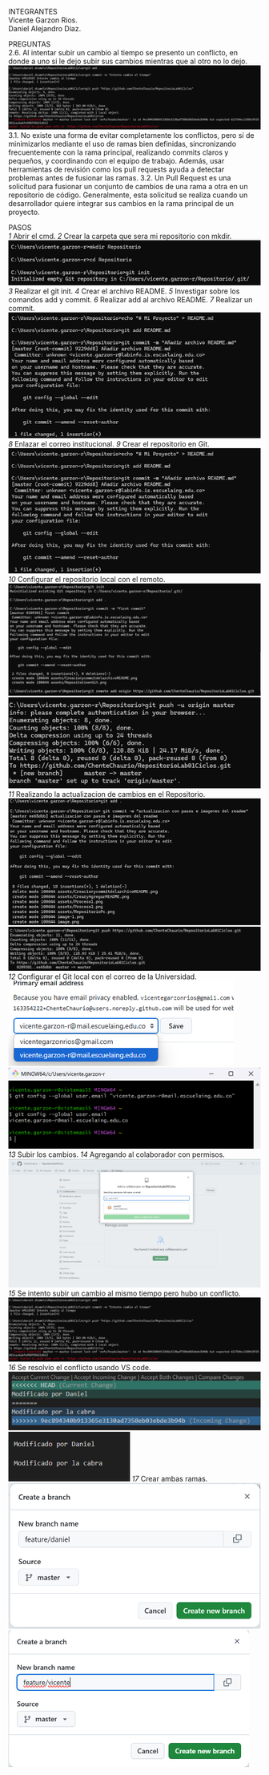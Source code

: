 INTEGRANTES  
Vicente Garzon Rios.  
Daniel Alejandro Diaz.

PREGUNTAS  
2.6. Al intentar subir un cambio al tiempo se presento un conflicto, en donde a uno si le dejo subir sus cambios mientras que al otro no lo dejo.
![alt text](assets/conflicto.png)
3.1. No existe una forma de evitar completamente los conflictos, pero sí de minimizarlos mediante el uso de ramas bien definidas, sincronizando frecuentemente con la rama principal, realizando commits claros y pequeños, y coordinando con el equipo de trabajo. Además, usar herramientas de revisión como los pull requests ayuda a detectar problemas antes de fusionar las ramas.
3.2. Un Pull Request es una solicitud para fusionar un conjunto de cambios de una rama a otra en un repositorio de código. Generalmente, esta solicitud se realiza cuando un desarrollador quiere integrar sus cambios en la rama principal de un proyecto.

PASOS  
*1* Abrir el cmd.
*2* Crear la carpeta que sera mi repositorio con mkdir.
![Texto alternativo](assets/RepositorioPc.png)
*3* Realizar el git init.
*4* Crear el archivo README.
*5* Investigar sobre los comandos add y commit.
*6* Realizar add al archivo README.
*7* Realizar un commit.
![Texto alternativo](assets/CrearyAgregarREADME.png)
*8* Enlazar el correo institucional.
*9* Crear el repositorio en Git.
![Texto alternativo](assets/CrearyAgregarREADME.png)
*10* Configurar el repositorio local con el remoto.
![alt text](assets/Proceso1.png)
![alt text](assets/Proceso2.png)
*11* Realizando la actualizacion de cambios en el Repositorio.
![alt text](assets/paso1.png)
![alt text](assets/paso2.png)
*12* Configurar el Git local con el correo de la Universidad.
![alt text](assets/correo.png)
![alt text](assets/correo2.png)
*13* Subir los cambios.
*14* Agregando al colaborador con permisos.
![alt text](assets/ft.png)
*15* Se intento subir un cambio al mismo tiempo pero hubo un conflicto.
![alt text](assets/conflicto.png)
*16* Se resolvio el conflicto usando VS code.
![alt text](assets/conflicto2.png)
![alt text](assets/conflicto3.png)
*17* Crear ambas ramas.
![alt text](assets/rama1.png)
![alt text](assets/rama2.png)



